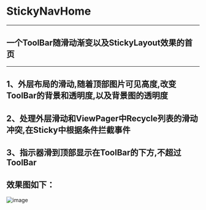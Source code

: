 # StickyNavHome
***
一个ToolBar随滑动渐变以及StickyLayout效果的首页
-----
***
1、外层布局的滑动,随着顶部图片可见高度,改变ToolBar的背景和透明度,以及背景图的透明度
 -------
2、处理外层滑动和ViewPager中Recycle列表的滑动冲突,在Sticky中根据条件拦截事件
 -------
3、指示器滑到顶部显示在ToolBar的下方,不超过ToolBar
 -------
 效果图如下：
  -------
  ![image](https://github.com/kevin321happy/StickyNavHome/tree/master/app/gif)






